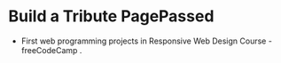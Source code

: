 # Build a Tribute PagePassed
- First web programming projects in Responsive Web Design Course - freeCodeCamp .
